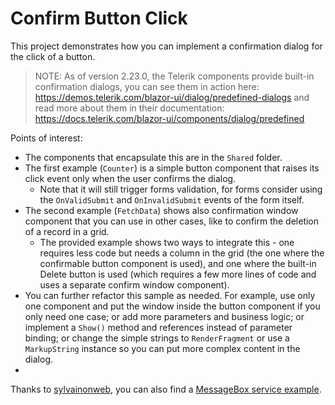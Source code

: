 # Confirm Button Click

This project demonstrates how you can implement a confirmation dialog for the click of a button.

>NOTE: As of version 2.23.0, the Telerik components provide built-in confirmation dialogs, you can see them in action here: https://demos.telerik.com/blazor-ui/dialog/predefined-dialogs and read more about them in their documentation: https://docs.telerik.com/blazor-ui/components/dialog/predefined

Points of interest:

* The components that encapsulate this are in the `Shared` folder.
* The first example (`Counter`) is a simple button component that raises its click event only when the user confirms the dialog. 
    * Note that it will still trigger forms validation, for forms consider using the `OnValidSubmit` and `OnInvalidSubmit` events of the form itself.
* The second example (`FetchData`) shows also confirmation window component that you can use in other cases, like to confirm the deletion of a record in a grid.
    * The provided example shows two ways to integrate this - one requires less code but needs a column in the grid (the one where the confirmable button component is used), and one where the built-in Delete button is used (which requires a few more lines of code and uses a separate confirm window component).
* You can further refactor this sample as needed. For example, use only one component and put the window inside the button component if you only need one case; or add more parameters and business logic; or implement a `Show()` method and references instead of parameter binding; or change the simple strings to `RenderFragment` or use a `MarkupString` instance so you can put more complex content in the dialog.
* 
Thanks to [sylvainonweb](https://github.com/sylvainonweb), you can also find a [MessageBox service example](https://github.com/telerik/blazor-ui/tree/master/common/message-box).
